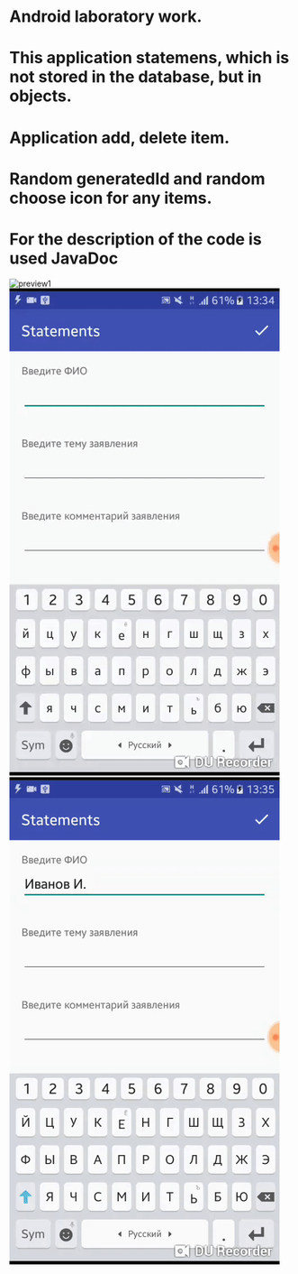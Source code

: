 # Android laboratory work.
# This application statemens, which is not stored in the database, but in objects.
# Application add, delete item.
# Random generatedId and random choose icon for any items.
# For the description of the code is used JavaDoc
![preview1](https://github.com/dmitriykotov333/AndroidLaba1_2/promo.gif)
![preview2](https://github.com/dmitriykotov333/AndroidLaba1_2/blob/master/preview2.gif)
![preview3](https://github.com/dmitriykotov333/AndroidLaba1_2/blob/master/preview3.gif)


